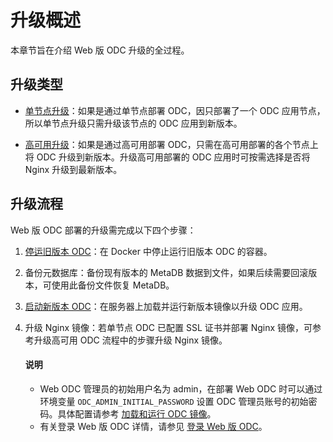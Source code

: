 # 升级概述

本章节旨在介绍 Web 版 ODC 升级的全过程。

## 升级类型

- [单节点升级](310.upgrade-single-node-odc.md)：如果是通过单节点部署 ODC，因只部署了一个 ODC 应用节点，所以单节点升级只需升级该节点的 ODC 应用到新版本。

- [高可用升级](410.upgrade-high-availability-odc.md)：如果是通过高可用部署 ODC，只需在高可用部署的各个节点上将 ODC 升级到新版本。升级高可用部署的 ODC 应用时可按需选择是否将 Nginx 升级到最新版本。

## 升级流程 

Web 版 ODC 部署的升级需完成以下四个步骤：

1. [停运旧版本 ODC](../1200.upgrade-guide/310.upgrade-single-node-odc.md)：在 Docker 中停止运行旧版本 ODC 的容器。

2. 备份元数据库：备份现有版本的 MetaDB 数据到文件，如果后续需要回滚版本，可使用此备份文件恢复 MetaDB。

3. [启动新版本 ODC](../1200.upgrade-guide/410.upgrade-high-availability-odc.md)：在服务器上加载并运行新版本镜像以升级 ODC 应用。

4. 升级 Nginx 镜像：若单节点 ODC 已配置 SSL 证书并部署 Nginx 镜像，可参考升级高可用 ODC 流程中的步骤升级 Nginx 镜像。

   <main id="notice" type='explain'>
     <h4>说明</h4>
     <ul>
     <li>Web ODC 管理员的初始用户名为 admin，在部署 Web ODC 时可以通过环境变量 <code>ODC_ADMIN_INITIAL_PASSWORD</code> 设置 ODC 管理员账号的初始密码。具体配置请参考 <a href="../1200.upgrade-guide/310.upgrade-single-node-odc.md">加载和运行 ODC 镜像</a>。</li>
     <li>有关登录 Web 版 ODC 详情，请参见 <a href="../300.quickstart/200.web-odc-quickstart/200.quickstart-deployment-odc.md">登录 Web 版 ODC</a>。</li>
     </ul>
   </main>



